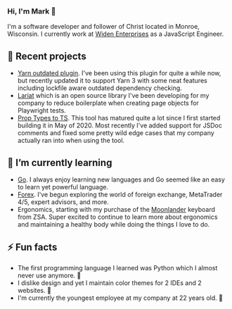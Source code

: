 ### Hi, I'm Mark 👋

I'm a software developer and follower of Christ located in Monroe, Wisconsin. I currently work at [Widen Enterprises](https://github.com/Widen) as a JavaScript Engineer.

## 🔭 Recent projects

- [Yarn outdated plugin](https://github.com/mskelton/yarn-plugin-outdated). I've been using this plugin for quite a while now, but recently updated it to support Yarn 3 with some neat features including lockfile aware outdated dependency checking.
- [Lariat](https://github.com/Widen/lariat) which is an open source library I've been developing for my company to reduce boilerplate when creating page objects for Playwright tests.
- [Prop Types to TS](https://github.com/mskelton/prop-types-to-ts). This tool has matured quite a lot since I first started building it in May of 2020. Most recently I've added support for JSDoc comments and fixed some pretty wild edge cases that my company actually ran into when using the tool.

## 🌱 I’m currently learning

- [Go](https://golang.org). I always enjoy learning new languages and Go seemed like an easy to learn yet powerful language.
- [Forex](https://en.wikipedia.org/wiki/Foreign_exchange_market). I've begun exploring the world of foreign exchange, MetaTrader 4/5, expert advisors, and more.
- Ergonomics, starting with my purchase of the [Moonlander](https://www.zsa.io/moonlander/) keyboard from ZSA. Super excited to continue to learn more about ergonomics and maintaining a healthy body while doing the things I love to do.

## ⚡ Fun facts

- The first programming language I learned was Python which I almost never use anymore. 🐍
- I dislike design and yet I maintain color themes for 2 IDEs and 2 websites. 🤷
- I'm currently the youngest employee at my company at 22 years old. 👶
